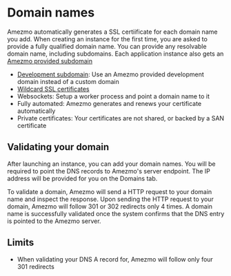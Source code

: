 # Domain names

Amezmo automatically generates a SSL certiificate for each domain name you add. When creating an instance for the first
time, you are asked to provide a fully qualified domain name. You can provide any resolvable domain name, including subdomains.
Each application instance also gets an [Amezmo provided subdomain](/docs/domains/development-subdomain)

- [Development subdomain](/docs/domains/development-subdomain):
Use an Amezmo provided development domain instead of a custom domain
- [Wildcard SSL certificates](/docs/domains/wildcard-ssl-certificates)
- Websockets: Setup a worker process and point a domain name to it
- Fully automated: Amezmo generates and renews your certificate automatically
- Private certificates: Your certificates are not shared, or backed by a SAN certificate

## Validating your domain

After launching an instance, you can add your domain names. You will be required to point the DNS records to
Amezmo's server endpoint. The IP address will be provided for you on the Domains tab.

To validate a domain,
Amezmo will send a HTTP request to your domain name and inspect the response. Upon sending the HTTP request to your domain,
Amezmo will follow 301 or 302 redirects only 4 times. A domain name is successfully validated once
the system confirms that the DNS entry is pointed to the Amezmo server.

## Limits

- When validating your DNS A record for, Amezmo will follow only four 301 redirects